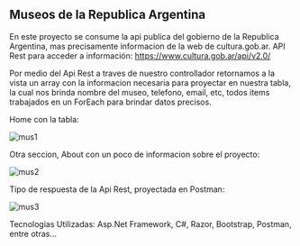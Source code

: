 ## Museos de la Republica Argentina

En este proyecto se consume la api publica del gobierno de la Republica Argentina, mas precisamente informacion de la web de cultura.gob.ar.
API Rest para acceder a información: https://www.cultura.gob.ar/api/v2.0/

Por medio del Api Rest a traves de nuestro controllador retornamos a la vista un array con la informacion necesaria para proyectar en nuestra tabla, la cual 
nos brinda nombre del museo, telefono, email, etc, todos items trabajados en un ForEach para brindar datos precisos.

Home con la tabla:

![mus1](https://user-images.githubusercontent.com/102115164/163605343-65370bb5-ed55-4c32-97fe-ee93a66778f0.png)

Otra seccion, About con un poco de informacion sobre el proyecto:

![mus2](https://user-images.githubusercontent.com/102115164/163605401-05baa029-0ec6-470b-a319-4b6b9d765b6c.png)

Tipo de respuesta de la Api Rest, proyectada en Postman:

![mus3](https://user-images.githubusercontent.com/102115164/163605479-8da5d026-0d28-4e81-8262-46edc7c0f154.png)


Tecnologias Utilizadas: Asp.Net Framework, C#, Razor, Bootstrap, Postman, entre otras...
